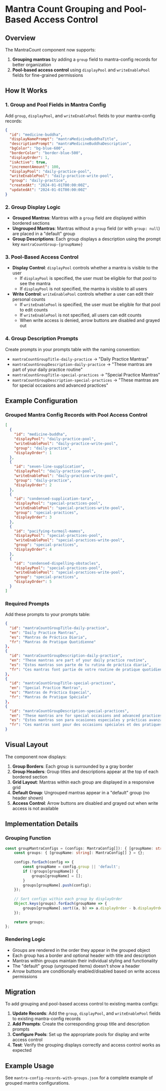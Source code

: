 # Mantra Count Grouping and Pool-Based Access Control

## Overview

The MantraCount component now supports:
1. **Grouping mantras** by adding a `group` field to mantra-config records for better organization
2. **Pool-based access control** using `displayPool` and `writeEnablePool` fields for fine-grained permissions

## How It Works

### 1. Group and Pool Fields in Mantra Config

Add `group`, `displayPool`, and `writeEnablePool` fields to your mantra-config records:

```json
{
  "id": "medicine-buddha",
  "displayNamePrompt": "mantraMedicineBuddhaTitle",
  "descriptionPrompt": "mantraMedicineBuddhaDescription",
  "bgColor": "bg-blue-600",
  "borderColor": "border-blue-500",
  "displayOrder": 1,
  "isActive": true,
  "incrementAmount": 100,
  "displayPool": "daily-practice-pool",
  "writeEnablePool": "daily-practice-write-pool",
  "group": "daily-practice",
  "createdAt": "2024-01-01T00:00:00Z",
  "updatedAt": "2024-01-01T00:00:00Z"
}
```

### 2. Group Display Logic

- **Grouped Mantras**: Mantras with a `group` field are displayed within bordered sections
- **Ungrouped Mantras**: Mantras without a `group` field (or with `group: null`) are placed in a "default" group
- **Group Descriptions**: Each group displays a description using the prompt key `mantraCountGroup-{groupName}`

### 3. Pool-Based Access Control

- **Display Control**: `displayPool` controls whether a mantra is visible to the user
  - If `displayPool` is specified, the user must be eligible for that pool to see the mantra
  - If `displayPool` is not specified, the mantra is visible to all users
- **Write Control**: `writeEnablePool` controls whether a user can edit their personal counts
  - If `writeEnablePool` is specified, the user must be eligible for that pool to edit counts
  - If `writeEnablePool` is not specified, all users can edit counts
  - When write access is denied, arrow buttons are disabled and grayed out

### 4. Group Description Prompts

Create prompts in your prompts table with the naming convention:
- `mantraCountGroupTitle-daily-practice` → "Daily Practice Mantras"
- `mantraCountGroupDescription-daily-practice` → "These mantras are part of your daily practice routine"
- `mantraCountGroupTitle-special-practices` → "Special Practice Mantras"
- `mantraCountGroupDescription-special-practices` → "These mantras are for special occasions and advanced practices"

## Example Configuration

### Grouped Mantra Config Records with Pool Access Control

```json
[
  {
    "id": "medicine-buddha",
    "displayPool": "daily-practice-pool",
    "writeEnablePool": "daily-practice-write-pool",
    "group": "daily-practice",
    "displayOrder": 1
  },
  {
    "id": "seven-line-supplication", 
    "displayPool": "daily-practice-pool",
    "writeEnablePool": "daily-practice-write-pool",
    "group": "daily-practice",
    "displayOrder": 2
  },
  {
    "id": "condensed-supplication-tara",
    "displayPool": "special-practices-pool",
    "writeEnablePool": "special-practices-write-pool",
    "group": "special-practices", 
    "displayOrder": 3
  },
  {
    "id": "pacifying-turmoil-mamos",
    "displayPool": "special-practices-pool",
    "writeEnablePool": "special-practices-write-pool",
    "group": "special-practices",
    "displayOrder": 4
  },
  {
    "id": "condensed-dispelling-obstacles",
    "displayPool": "special-practices-pool",
    "writeEnablePool": "special-practices-write-pool",
    "group": "special-practices",
    "displayOrder": 5
  }
]
```

### Required Prompts

Add these prompts to your prompts table:

```json
{
  "id": "mantraCountGroupTitle-daily-practice",
  "en": "Daily Practice Mantras",
  "es": "Mantras de Práctica Diaria",
  "fr": "Mantras de Pratique Quotidienne"
},
{
  "id": "mantraCountGroupDescription-daily-practice",
  "en": "These mantras are part of your daily practice routine",
  "es": "Estos mantras son parte de tu rutina de práctica diaria",
  "fr": "Ces mantras font partie de votre routine de pratique quotidienne"
},
{
  "id": "mantraCountGroupTitle-special-practices", 
  "en": "Special Practice Mantras",
  "es": "Mantras de Práctica Especial",
  "fr": "Mantras de Pratique Spéciale"
},
{
  "id": "mantraCountGroupDescription-special-practices",
  "en": "These mantras are for special occasions and advanced practices",
  "es": "Estos mantras son para ocasiones especiales y prácticas avanzadas",
  "fr": "Ces mantras sont pour des occasions spéciales et des pratiques avancées"
}
```

## Visual Layout

The component now displays:

1. **Group Borders**: Each group is surrounded by a gray border
2. **Group Headers**: Group titles and descriptions appear at the top of each bordered section
3. **Grid Layout**: Mantras within each group are displayed in a responsive grid
4. **Default Group**: Ungrouped mantras appear in a "default" group (no header shown)
5. **Access Control**: Arrow buttons are disabled and grayed out when write access is not available

## Implementation Details

### Grouping Function

```typescript
const groupMantraConfigs = (configs: MantraConfig[]): { [groupName: string]: MantraConfig[] } => {
    const groups: { [groupName: string]: MantraConfig[] } = {};
    
    configs.forEach(config => {
        const groupName = config.group || 'default';
        if (!groups[groupName]) {
            groups[groupName] = [];
        }
        groups[groupName].push(config);
    });
    
    // Sort configs within each group by displayOrder
    Object.keys(groups).forEach(groupName => {
        groups[groupName].sort((a, b) => a.displayOrder - b.displayOrder);
    });
    
    return groups;
};
```

### Rendering Logic

- Groups are rendered in the order they appear in the grouped object
- Each group has a border and optional header with title and description
- Mantras within groups maintain their individual styling and functionality
- The "default" group (ungrouped items) doesn't show a header
- Arrow buttons are conditionally enabled/disabled based on write access permissions

## Migration

To add grouping and pool-based access control to existing mantra configs:

1. **Update Records**: Add the `group`, `displayPool`, and `writeEnablePool` fields to existing mantra-config records
2. **Add Prompts**: Create the corresponding group title and description prompts
3. **Configure Pools**: Set up the appropriate pools for display and write access control
4. **Test**: Verify the grouping displays correctly and access control works as expected

## Example Usage

See `mantra-config-records-with-groups.json` for a complete example of grouped mantra configurations. 